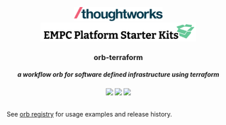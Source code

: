 
<div align="center">
	<p>
		<img alt="Thoughtworks Logo" src="https://raw.githubusercontent.com/ThoughtWorks-DPS/static/master/thoughtworks_flamingo_wave.png?sanitize=true" width=200 />
    <br />
		<img alt="DPS Title" src="https://raw.githubusercontent.com/ThoughtWorks-DPS/static/master/EMPCPlatformStarterKitsImage.png" width=350/>
	</p>
  <h3>orb-terraform</h3>
  <h5>a workflow orb for software defined infrastructure using terraform</h5>
  <a href="https://app.circleci.com/pipelines/github/ThoughtWorks-DPS/orb-terraform"><img src="https://circleci.com/gh/ThoughtWorks-DPS/orb-terraform.svg?style=shield"></a> <a href="https://badges.circleci.com/orbs/twdps/terraform.svg"><img src="https://badges.circleci.com/orbs/twdps/terraform.svg"></a> <a href="https://opensource.org/licenses/MIT"><img src="https://img.shields.io/badge/license-MIT-blue.svg"></a>
</div>
<br />


See [orb registry](https://circleci.com/developer/orbs/orb/twdps/terraform) for usage examples and release history.
